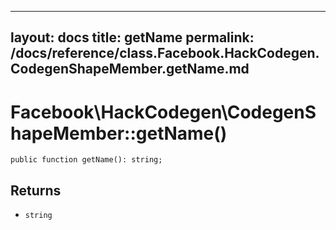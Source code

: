 
***

layout: docs
title: getName
permalink: /docs/reference/class.Facebook.HackCodegen.CodegenShapeMember.getName.md
---







# Facebook\\HackCodegen\\CodegenShapeMember::getName()




``` Hack
public function getName(): string;
```




## Returns




* ` string `